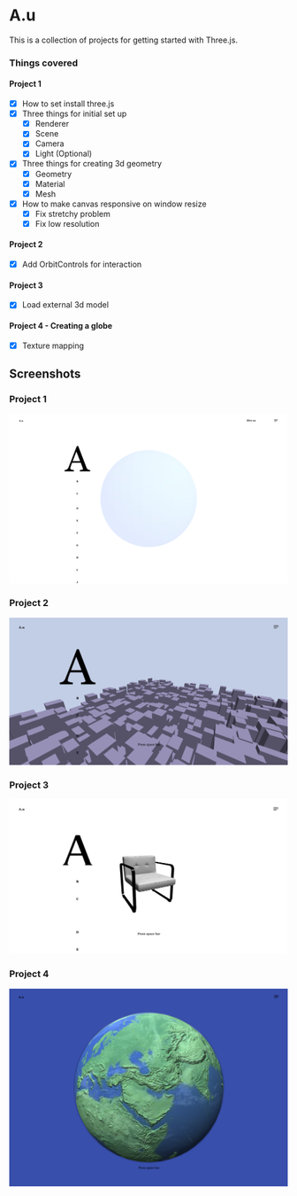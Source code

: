 # A.u

This is a collection of projects for getting started with Three.js.

### Things covered

#### Project 1

- [x] How to set install three.js
- [x] Three things for initial set up
  - [x] Renderer
  - [x] Scene
  - [x] Camera
  - [x] Light (Optional)
- [x] Three things for creating 3d geometry
  - [x] Geometry
  - [x] Material
  - [x] Mesh
- [x] How to make canvas responsive on window resize
  - [x] Fix stretchy problem
  - [x] Fix low resolution

#### Project 2

- [x] Add OrbitControls for interaction

#### Project 3

- [x] Load external 3d model

#### Project 4 - Creating a globe

- [x] Texture mapping

## Screenshots

### Project 1

![screenshot 1](screenshots/screenshot-1.png)

### Project 2

![screenshot 2](screenshots/screenshot-2.png)

### Project 3

![screenshot 3](screenshots/screenshot-3.png)

### Project 4

![screenshot 4](screenshots/screenshot-4.png)
